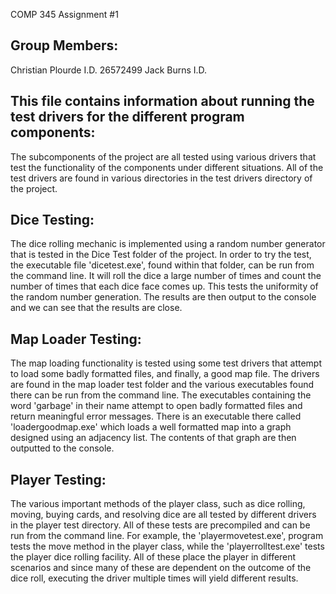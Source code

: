 COMP 345 Assignment #1

Group Members:
--------------
Christian Plourde I.D. 26572499
Jack Burns I.D.

This file contains information about running the test drivers for the different program components:
----------------------------------------------------------------------------------------------------
The subcomponents of the project are all tested using various drivers that test the functionality of the components under
different situations. All of the test drivers are found in various directories in the test drivers directory of the project.

Dice Testing:
--------------
The dice rolling mechanic is implemented using a random number generator that is tested in the Dice Test folder of the project.
In order to try the test, the executable file 'dicetest.exe', found within that folder, can be run from the command line. It will
roll the dice a large number of times and count the number of times that each dice face comes up. This tests the uniformity of the
random number generation. The results are then output to the console and we can see that the results are close.

Map Loader Testing:
--------------------
The map loading functionality is tested using some test drivers that attempt to load some badly formatted files, and finally, a good
map file. The drivers are found in the map loader test folder and the various executables found there can be run from the command line. The executables containing the word 'garbage' in their name attempt to open badly formatted files and return meaningful error
messages. There is an executable there called 'loadergoodmap.exe' which loads a well formatted map into a graph designed using an
adjacency list. The contents of that graph are then outputted to the console.

Player Testing:
----------------
The various important methods of the player class, such as dice rolling, moving, buying cards, and resolving dice are all tested
by different drivers in the player test directory. All of these tests are precompiled and can be run from the command line. For example, the 'playermovetest.exe', program tests the move method in the player class, while the 'playerrolltest.exe' tests the player dice rolling facility. All of these place the player in different scenarios and since many of these are dependent on the outcome of the dice roll, executing the driver multiple times will yield different results.
